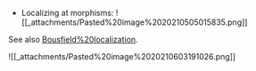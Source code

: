












-   Localizing at morphisms: ![[_attachments/Pasted%20image%2020210505015835.png]]

See also [Bousfield%20localization](Bousfield%20localization).

![[_attachments/Pasted%20image%2020210603191026.png]]
